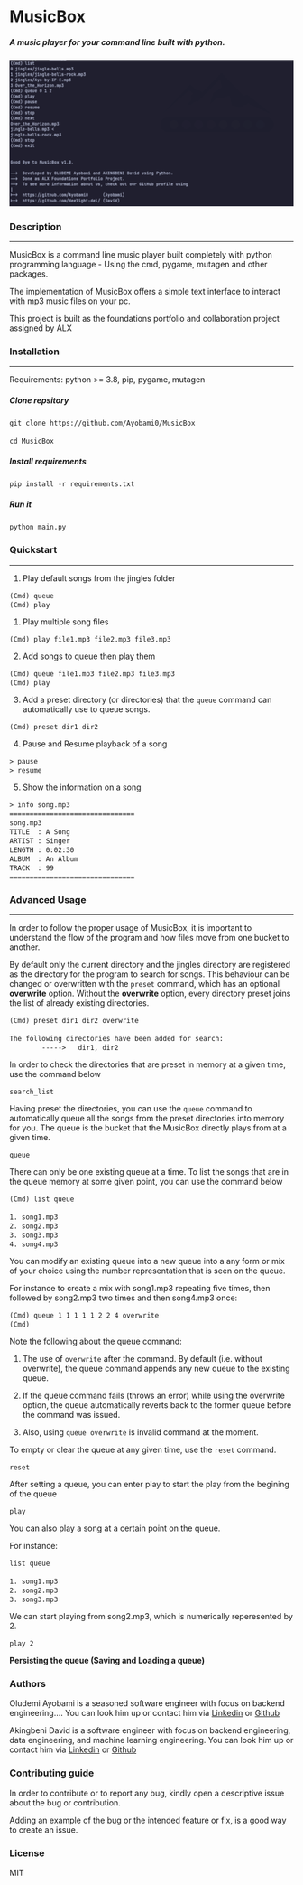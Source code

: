 # MusicBox
##### A music player for your command line built with python.

![MusicBox](./screenshots/screenshot1.png "MusicBox")

### Description
___
MusicBox is a command line music player built completely with python programming language - Using the cmd, pygame, mutagen and other packages.

The implementation of MusicBox offers a simple text interface to interact with mp3 music files on your pc.

This project is built as the foundations portfolio and collaboration project assigned by ALX

### Installation
___
Requirements: python >= 3.8, pip, pygame, mutagen
##### Clone repsitory
```
git clone https://github.com/Ayobami0/MusicBox 

cd MusicBox
```
##### Install requirements
```
pip install -r requirements.txt
```
##### Run it
```
python main.py
```

### Quickstart
___
1. Play default songs from the jingles folder
```
(Cmd) queue
(Cmd) play
```
1. Play multiple song files
```
(Cmd) play file1.mp3 file2.mp3 file3.mp3
```

2. Add songs to queue then play them
```
(Cmd) queue file1.mp3 file2.mp3 file3.mp3
(Cmd) play
```
3. Add a preset directory (or directories) that the `queue` command can automatically use to queue songs.
```
(Cmd) preset dir1 dir2
```

4. Pause and Resume playback of a song
```
> pause
> resume
```
5. Show the information on a song
```
> info song.mp3
===============================
song.mp3
TITLE  : A Song
ARTIST : Singer
LENGTH : 0:02:30
ALBUM  : An Album
TRACK  : 99
===============================
```

### Advanced Usage
____
In order to follow the proper usage of MusicBox, it is important to understand the flow of the program and how files move from one bucket to another.

By default only the current directory and the jingles directory are registered as the directory for the program to search for songs. This behaviour can be changed or overwritten with the `preset` command, which has an optional **overwrite** option. Without the **overwrite** option, every directory preset joins the list of already existing directories.

```
(Cmd) preset dir1 dir2 overwrite

The following directories have been added for search:
        ----->   dir1, dir2
```

In order to check the directories that are preset in memory at a given time, use the command below
```
search_list
```

Having preset the directories, you can use the `queue` command to automatically queue all the songs from the preset directories into memory for you. The queue is the bucket that the MusicBox directly plays from at a given time.

```
queue
```

There can only be one existing queue at a time. To list the songs that are in the queue memory at some given point, you can use the command below

```
(Cmd) list queue

1. song1.mp3
2. song2.mp3
3. song3.mp3
4. song4.mp3
```

You can modify an existing queue into a new queue into a any form or mix of your choice using the number representation that is seen on the queue.

For instance to create a mix with song1.mp3 repeating five times, then followed by song2.mp3 two times and then song4.mp3 once:

```
(Cmd) queue 1 1 1 1 1 2 2 4 overwrite
(Cmd)
```

Note the following about the queue command:

1. The use of `overwrite` after the command. By default (i.e. without overwrite), the queue command appends any new queue to the existing queue.

2. If the queue command fails (throws an error) while using the overwrite option, the queue automatically reverts back to the former queue before the command was issued.

3. Also, using `queue overwrite` is invalid command at the moment.


To empty or clear the queue at any given time, use the `reset` command.

```
reset
```

After setting a queue, you can enter play to start the play from the begining of the queue

```
play
```

You can also play a song at a certain point on the queue.

For instance:

```
list queue

1. song1.mp3
2. song2.mp3
3. song3.mp3
```

We can start playing from song2.mp3, which is numerically reperesented by 2.

```
play 2
```

**Persisting the queue (Saving and Loading a queue)**


### Authors

Oludemi Ayobami is a seasoned software engineer with focus on backend engineering.... You can look him up or contact him via [Linkedin](...) or [Github](https://github.com/Ayobami0)

Akingbeni David is a software engineer with focus on backend engineering, data engineering, and machine learning engineering. You can look him up or contact him via [Linkedin](https://www.linkedin.com/in/david-akingbeni-/) or [Github](https://github.com/deelight-del/)


### Contributing guide

In order to contribute or to report any bug, kindly open a descriptive issue about the bug or contribution.

Adding an example of the bug or the intended feature or fix, is a good way to create an issue.


### License

MIT
